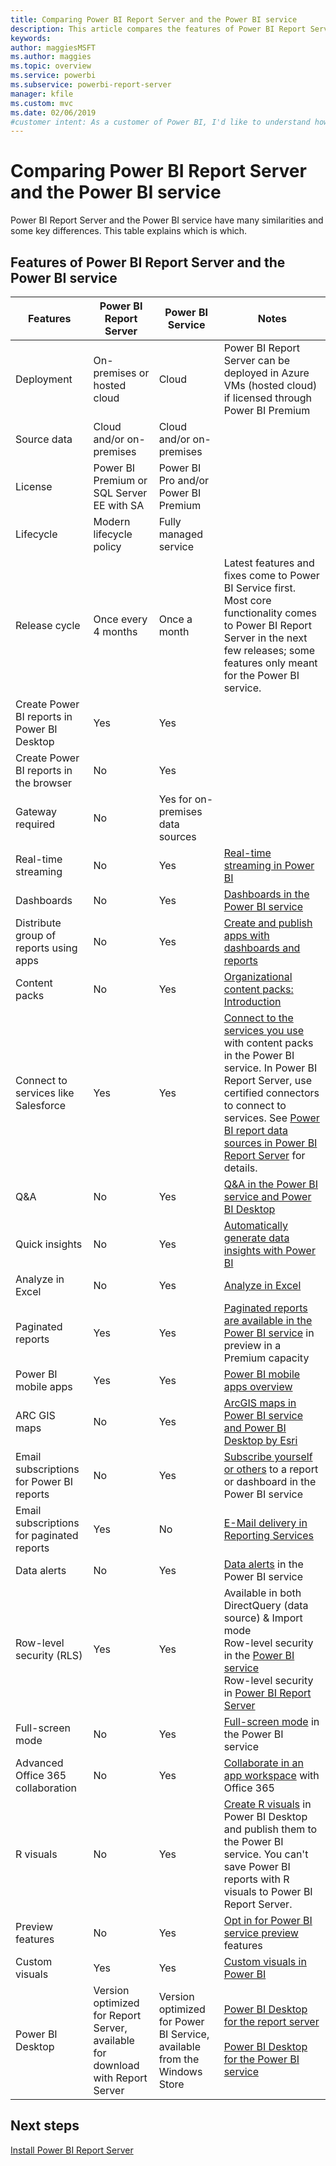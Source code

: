 ```yaml
---
title: Comparing Power BI Report Server and the Power BI service
description: This article compares the features of Power BI Report Server and the Power BI service.
keywords: 
author: maggiesMSFT
ms.author: maggies
ms.topic: overview
ms.service: powerbi
ms.subservice: powerbi-report-server
manager: kfile
ms.custom: mvc
ms.date: 02/06/2019
#customer intent: As a customer of Power BI, I'd like to understand how Power BI Report Server and the Power BI service are the same and are different.
---
```


# Comparing Power BI Report Server and the Power BI service

Power BI Report Server and the Power BI service have many similarities and some key differences. This table explains which is which.

## Features of Power BI Report Server and the Power BI service

| Features | Power BI Report Server | Power BI Service | Notes |
|---------|---------|---------|---------|
| Deployment | On-premises or hosted cloud | Cloud | Power BI Report Server can be deployed in Azure VMs (hosted cloud) if licensed through Power BI Premium |
| Source data | Cloud and/or on-premises | Cloud and/or on-premises |  |
| License | Power BI Premium or SQL Server EE with SA | Power BI Pro and/or Power BI Premium | |  
| Lifecycle | Modern lifecycle policy | Fully managed service |  |
| Release cycle | Once every 4 months | Once a month | Latest features and fixes come to Power BI Service first. Most core functionality comes to Power BI Report Server in the next few releases; some features only meant for the Power BI service. |
| Create Power BI reports in Power BI Desktop | Yes | Yes |  |
| Create Power BI reports in the browser | No | Yes |  |
| Gateway required | No | Yes for on-premises data sources |  |
| Real-time streaming | No | Yes | [Real-time streaming in Power BI](../service-real-time-streaming.md) |
| Dashboards | No | Yes | [Dashboards in the Power BI service](../consumer/end-user-dashboards.md) |
| Distribute group of reports using apps | No | Yes | [Create and publish apps with dashboards and reports](../service-create-distribute-apps.md) |
| Content packs | No | Yes | [Organizational content packs: Introduction](../service-organizational-content-pack-introduction.md) |
| Connect to services like Salesforce | Yes | Yes | [Connect to the services you use](../service-connect-to-services.md) with content packs in the Power BI service. In Power BI Report Server, use certified connectors to connect to services. See [Power BI report data sources in Power BI Report Server](data-sources.md) for details. |
| Q&A | No | Yes | [Q&A in the Power BI service and Power BI Desktop](../power-bi-tutorial-q-and-a.md) 
| Quick insights | No | Yes | [Automatically generate data insights with Power BI](../consumer/end-user-insights.md) |
| Analyze in Excel | No | Yes | [Analyze in Excel](../service-analyze-in-excel.md) 
| Paginated reports | Yes | Yes | [Paginated reports are available in the Power BI service](../paginated-reports-report-builder-power-bi.md) in preview in a Premium capacity |
| Power BI mobile apps | Yes | Yes | [Power BI mobile apps overview](../consumer/mobile/mobile-apps-for-mobile-devices.md) |
| ARC GIS maps | No | Yes | [ArcGIS maps in Power BI service and Power BI Desktop by Esri](../visuals/power-bi-visualization-arcgis.md) |
| Email subscriptions for Power BI reports | No | Yes | [Subscribe yourself or others](../service-report-subscribe.md) to a report or dashboard in the Power BI service |
| Email subscriptions for paginated reports | Yes | No | [E-Mail delivery in Reporting Services](https://docs.microsoft.com/sql/reporting-services/subscriptions/e-mail-delivery-in-reporting-services)  |
| Data alerts | No | Yes | [Data alerts](../service-set-data-alerts.md) in the Power BI service
| Row-level security (RLS) | Yes | Yes | Available in both DirectQuery (data source) & Import mode <br>Row-level security in the [Power BI service](../service-admin-rls.md) <br>Row-level security in [Power BI Report Server](row-level-security-report-server.md) |
| Full-screen mode | No | Yes | [Full-screen mode](../consumer/end-user-focus.md) in the Power BI service |
| Advanced Office 365 collaboration | No | Yes | [Collaborate in an app workspace](../service-collaborate-power-bi-workspace.md) with Office 365 |
| R visuals | No | Yes | [Create R visuals](../desktop-r-visuals.md) in Power BI Desktop and publish them to the Power BI service. You can't save Power BI reports with R visuals to Power BI Report Server.  |
| Preview features | No | Yes | [Opt in for Power BI service preview](../consumer/end-user-preview-features.md) features |
| Custom visuals | Yes | Yes | [Custom visuals in Power BI](../power-bi-custom-visuals.md) |
| Power BI Desktop | Version optimized for Report Server, available for download with Report Server | Version optimized for Power BI Service, available from the Windows Store | [Power BI Desktop for the report server](https://powerbi.microsoft.com/report-server/) <br><br> [Power BI Desktop for the Power BI service](http://aka.ms/pbidesktopstore) |

## Next steps

[Install Power BI Report Server](install-report-server.md)  